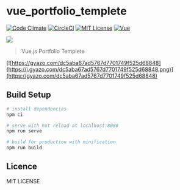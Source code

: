 # vue_portfolio_templete

[![Code Climate](https://codeclimate.com/github/codeclimate/codeclimate/badges/gpa.svg)](https://codeclimate.com/github/yamanoku/vue_portfolio_templete/)
[![CircleCI](https://circleci.com/gh/yamanoku/vue_portfolio_template/tree/master.svg?style=svg)](https://circleci.com/gh/yamanoku/vue_portfolio_template/tree/master)
[![MIT License](http://img.shields.io/badge/license-MIT-blue.svg?style=flat)](LICENSE)
[![Vue](https://img.shields.io/badge/vue-3.0.0-brightgreen.svg)](https://github.com/vuejs/vue/tree/master)

<a href="https://www.netlify.com">
  <img src="https://www.netlify.com/img/global/badges/netlify-color-bg.svg"/>
</a>

> Vue.js Portfolio Templete

[![https://gyazo.com/dc5aba67ad5767d7701749f525d68848](https://i.gyazo.com/dc5aba67ad5767d7701749f525d68848.png)](https://gyazo.com/dc5aba67ad5767d7701749f525d68848)

## Build Setup

``` bash
# install dependencies
npm ci

# serve with hot reload at localhost:8080
npm run serve

# build for production with minification
npm run build
```
## Licence

MIT LICENSE
